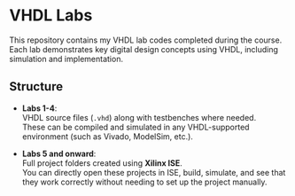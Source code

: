 # VHDL Labs

This repository contains my VHDL lab codes completed during the course.  
Each lab demonstrates key digital design concepts using VHDL, including simulation and implementation.

## Structure

- **Labs 1-4**:  
  VHDL source files (`.vhd`) along with testbenches where needed.  
  These can be compiled and simulated in any VHDL-supported environment (such as Vivado, ModelSim, etc.).

- **Labs 5 and onward**:  
  Full project folders created using **Xilinx ISE**.  
  You can directly open these projects in ISE, build, simulate, and see that they work correctly without needing to set up the project manually.
